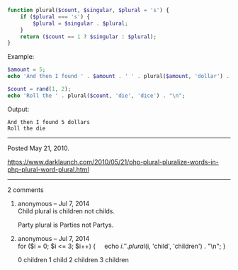 ```php
function plural($count, $singular, $plural = 's') {
    if ($plural === 's') {
        $plural = $singular . $plural;
    }
    return ($count == 1 ? $singular : $plural);
}
```
Example:
```php
$amount = 5;
echo 'And then I found ' . $amount . ' ' . plural($amount, 'dollar') . "\n";

$count = rand(1, 2);
echo 'Roll the ' . plural($count, 'die', 'dice') . "\n";
```

Output:
```
And then I found 5 dollars
Roll the die
```

---

Posted May 21, 2010.

https://www.darklaunch.com/2010/05/21/php-plural-pluralize-words-in-php-plural-word-plural.html

---

2 comments

<ol>
    <li>
        <div>
            anonymous &ndash; Jul 7, 2014
            <div>
Child plural is children not childs.

Party plural is Parties not Partys.
            </div>
        </div>
    </li>
    <li>
        <div>
            anonymous &ndash; Jul 7, 2014
            <div>
for ($i = 0; $i &lt;= 3; $i++) {
&nbsp;&nbsp;&nbsp;&nbsp;echo $i . ' ' . plural($i, 'child', 'children') . "\n";
}

0 children
1 child
2 children
3 children
            </div>
        </div>
    </li>
</ol>
